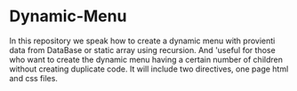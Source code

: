 # Dynamic-Menu
In this repository we speak how to create a dynamic menu with provienti data from DataBase or static array using recursion.
And 'useful for those who want to create the dynamic menu having a certain number of children without creating duplicate code.
It will include two directives, one page html and css files.
